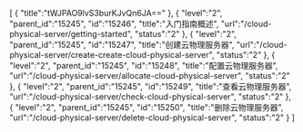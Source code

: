 [
	{
		"title":"tWJPAO9lvS3burKJvQn6JA=="
	},
	{
		"level":"2",
		"parent_id":"15245",
		"id":"15246",
		"title":"入门指南概述",
		"url":"/cloud-physical-server/getting-started",
		"status":"2"
	},
	{
		"level":"2",
		"parent_id":"15245",
		"id":"15247",
		"title":"创建云物理服务器",
		"url":"/cloud-physical-server/create-create-cloud-physical-server",
		"status":"2"
	},
	{
		"level":"2",
		"parent_id":"15245",
		"id":"15248",
		"title":"配置云物理服务器",
		"url":"/cloud-physical-server/allocate-cloud-physical-server",
		"status":"2"
	},
	{
		"level":"2",
		"parent_id":"15245",
		"id":"15249",
		"title":"查看云物理服务器",
		"url":"/cloud-physical-server/check-cloud-physical-server",
		"status":"2"
	},
	{
		"level":"2",
		"parent_id":"15245",
		"id":"15250",
		"title":"删除云物理服务器",
		"url":"/cloud-physical-server/delete-cloud-physical-server",
		"status":"2"
	}
]